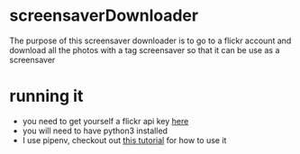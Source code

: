 # screensaverDownloader

The purpose of this screensaver downloader is to go to a flickr account and download all the photos with a tag screensaver so that it can be use as a screensaver

# running it

* you need to get yourself a flickr api key [here](https://www.flickr.com/services/api/misc.api_keys.html)
* you will need to have python3 installed
* I use pipenv, checkout out [this tutorial](https://docs.pipenv.org/) for how to use it

